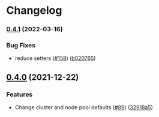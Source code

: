 # Changelog

### [0.4.1](https://github.com/GoogleCloudPlatform/blueprints/compare/gke-blueprint-v0.4.0...gke-blueprint-v0.4.1) (2022-03-16)


### Bug Fixes

* reduce setters ([#158](https://github.com/GoogleCloudPlatform/blueprints/issues/158)) ([b020765](https://github.com/GoogleCloudPlatform/blueprints/commit/b020765de49640700347d74295616ea9fc4dd812))

## [0.4.0](https://www.github.com/GoogleCloudPlatform/blueprints/compare/gke-blueprint-v0.3.0...gke-blueprint-v0.4.0) (2021-12-22)


### Features

* Change cluster and node pool defaults ([#89](https://www.github.com/GoogleCloudPlatform/blueprints/issues/89)) ([32918a5](https://www.github.com/GoogleCloudPlatform/blueprints/commit/32918a5534454159fa90c8a74fcdf9defde9ebf8))
